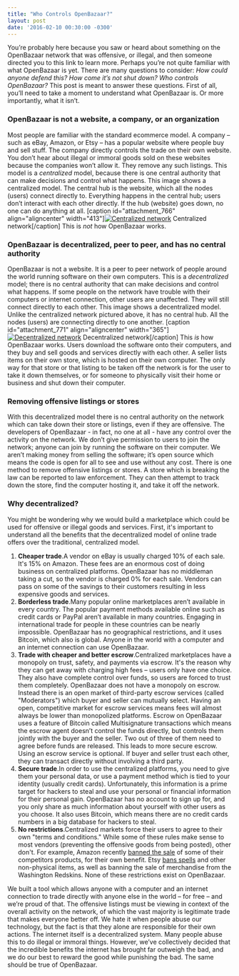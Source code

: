 ```yaml
---
title: "Who Controls OpenBazaar?" 
layout: post
date: '2016-02-10 00:30:00 -0300'
---
```

        
 You’re probably here because you saw or heard about something on the OpenBazaar network that was offensive, or illegal, and then someone directed you to this link to learn more. Perhaps you’re not quite familiar with what OpenBazaar is yet. There are many questions to consider: _How could anyone defend this? How come it’s not shut down? Who controls OpenBazaar?_ This post is meant to answer these questions. First of all, you’ll need to take a moment to understand what OpenBazaar is. Or more importantly, what it isn’t.

### OpenBazaar is not a website, a company, or an organization

Most people are familiar with the standard ecommerce model. A company – such as eBay, Amazon, or Etsy – has a popular website where people buy and sell stuff. The company directly controls the trade on their own website. You don’t hear about illegal or immoral goods sold on these websites because the companies won’t allow it. They remove any such listings. This model is a _centralized_ model, because there is one central authority that can make decisions and control what happens. This image shows a centralized model. The central hub is the website, which all the nodes (users) connect directly to. Everything happens in the central hub; users don’t interact with each other directly. If the hub (website) goes down, no one can do anything at all. \[caption id="attachment_766" align="aligncenter" width="413"\][![Centralized network](Centralized-network.png)](Centralized-network.png) Centralized network\[/caption\] This is _not_ how OpenBazaar works.

### OpenBazaar is decentralized, peer to peer, and has no central authority

OpenBazaar is not a website. It is a peer to peer network of people around the world running software on their own computers. This is a _decentralized_ model; there is no central authority that can make decisions and control what happens. If some people on the network have trouble with their computers or internet connection, other users are unaffected. They will still connect directly to each other. This image shows a decentralized model. Unlike the centralized network pictured above, it has no central hub. All the nodes (users) are connecting directly to one another. \[caption id="attachment_771" align="aligncenter" width="365"\][![Decentralized network](Decentralized-network-1.png)](Decentralized-network-1.png) Decentralized network\[/caption\] This _is_ how OpenBazaar works. Users download the software onto their computers, and they buy and sell goods and services directly with each other. A seller lists items on their own store, which is hosted on their own computer. The only way for that store or that listing to be taken off the network is for the user to take it down themselves, or for someone to physically visit their home or business and shut down their computer.

### Removing offensive listings or stores

With this decentralized model there is no central authority on the network which can take down their store or listings, even if they are offensive. The developers of OpenBazaar - in fact, no one at all - have any control over the activity on the network. We don’t give permission to users to join the network; anyone can join by running the software on their computer. We aren’t making money from selling the software; it’s open source which means the code is open for all to see and use without any cost. There is one method to remove offensive listings or stores. A store which is breaking the law can be reported to law enforcement. They can then attempt to track down the store, find the computer hosting it, and take it off the network.

### Why decentralized?

You might be wondering why we would build a marketplace which could be used for offensive or illegal goods and services. First, it's important to understand all the benefits that the decentralized model of online trade offers over the traditional, centralized model.

1.  **Cheaper trade**.A vendor on eBay is usually charged 10% of each sale. It's 15% on Amazon. These fees are an enormous cost of doing business on centralized platforms. OpenBazaar has no middleman taking a cut, so the vendor is charged 0% for each sale. Vendors can pass on some of the savings to their customers resulting in less expensive goods and services.
2.  **Borderless trade**.Many popular online marketplaces aren’t available in every country. The popular payment methods available online such as credit cards or PayPal aren’t available in many countries. Engaging in international trade for people in these countries can be nearly impossible. OpenBazaar has no geographical restrictions, and it uses Bitcoin, which also is global. Anyone in the world with a computer and an internet connection can use OpenBazaar.
3.  **Trade with cheaper and better escrow**.Centralized marketplaces have a monopoly on trust, safety, and payments via escrow. It's the reason why they can get away with charging high fees – users only have one choice. They also have complete control over funds, so users are forced to trust them completely. OpenBazaar does not have a monopoly on escrow. Instead there is an open market of third-party escrow services (called "Moderators") which buyer and seller can mutually select. Having an open, competitive market for escrow services means fees will almost always be lower than monopolized platforms. Escrow on OpenBazaar uses a feature of Bitcoin called Multisignature transactions which means the escrow agent doesn’t control the funds directly, but controls them jointly with the buyer and the seller. Two out of three of them need to agree before funds are released. This leads to more secure escrow. Using an escrow service is optional. If buyer and seller trust each other, they can transact directly without involving a third party.
4.  **Secure trade**.In order to use the centralized platforms, you need to give them your personal data, or use a payment method which is tied to your identity (usually credit cards). Unfortunately, this information is a prime target for hackers to steal and use your personal or financial information for their personal gain. OpenBazaar has no account to sign up for, and you only share as much information about yourself with other users as you choose. It also uses Bitcoin, which means there are no credit cards numbers in a big database for hackers to steal.
5.  **No restrictions**.Centralized markets force their users to agree to their own "terms and conditions." While some of these rules make sense to most vendors (preventing the offensive goods from being posted), other don't. For example, Amazon recently [banned the sale](http://www.wired.com/2015/10/amazon-apple-tv-chromecast/) of some of their competitors products, for their own benefit. Etsy [bans spells](http://time.com/3929919/etsy-ban-spells/) and other non-physical items, as well as banning the sale of merchandise from the Washington Redskins. None of these restrictions exist on OpenBazaar.

We built a tool which allows anyone with a computer and an internet connection to trade directly with anyone else in the world – for free – and we’re proud of that. The offensive listings must be viewing in context of the overall activity on the network, of which the vast majority is legitimate trade that makes everyone better off. We hate it when people abuse our technology, but the fact is that they alone are responsible for their own actions. The internet itself is a decentralized system. Many people abuse this to do illegal or immoral things. However, we’ve collectively decided that the incredible benefits the internet has brought far outweigh the bad, and we do our best to reward the good while punishing the bad. The same should be true of OpenBazaar. 